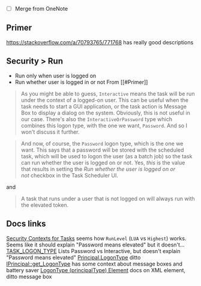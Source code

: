 - [ ] Merge from OneNote
## Primer
https://stackoverflow.com/a/70793765/771768 has really good descriptions

## Security > Run 
- Run only when user is logged on
- Run whether user is logged in or not
From [[#Primer]]
>As you might be able to guess, `Interactive` means the task will be run under the context of a logged-on user. This can be useful when the task needs to start a GUI application, or the task action is Message Box to display a dialog on the system. Obviously, this is not useful in our case. There's also the `InteractiveOrPassword` type which combines this logon type, with the one we want, `Password`. And so I won't discuss it further.

>And now, of course, the `Password` logon type, which is the one we want. This says that a password will be stored with the scheduled task, which will be used to logon the user (as a batch job) so the task can run whether the user is logged on or not. Yes, _this_ is the value that results in setting the _Run whether the user is logged on or not_ checkbox in the Task Scheduler UI.

and
>A task that runs under a user that is not logged on will always run with the elevated token.

## Docs links
[Security Contexts for Tasks](https://learn.microsoft.com/en-us/windows/win32/taskschd/security-contexts-for-running-tasks) seems how `RunLevel` (`LUA` vs `Highest`) works. Seems like it should explain "Password means elevated" but it doesn't...
[TASK_LOGON_TYPE](https://learn.microsoft.com/en-us/windows/win32/api/taskschd/ne-taskschd-task_logon_type) Lists Password vs Interactive, but doesn't explain "Password means elevated"
[Principal.LogonType](https://learn.microsoft.com/en-us/windows/win32/taskschd/principal-logontype) ditto
[IPrincipal::get_LogonType](https://learn.microsoft.com/en-us/windows/win32/api/taskschd/nf-taskschd-iprincipal-get_logontype) has some context about message boxes and battery saver
[LogonType (principalType) Element](https://learn.microsoft.com/en-us/windows/win32/taskschd/taskschedulerschema-logontype-principaltype-element) docs on XML element, ditto message box
